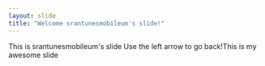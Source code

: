 ```yaml
---
layout: slide
title: "Welcome srantunesmobileum's slide!"
---
```

This is srantunesmobileum's slide
Use the left arrow to go back!This is  my awesome slide
